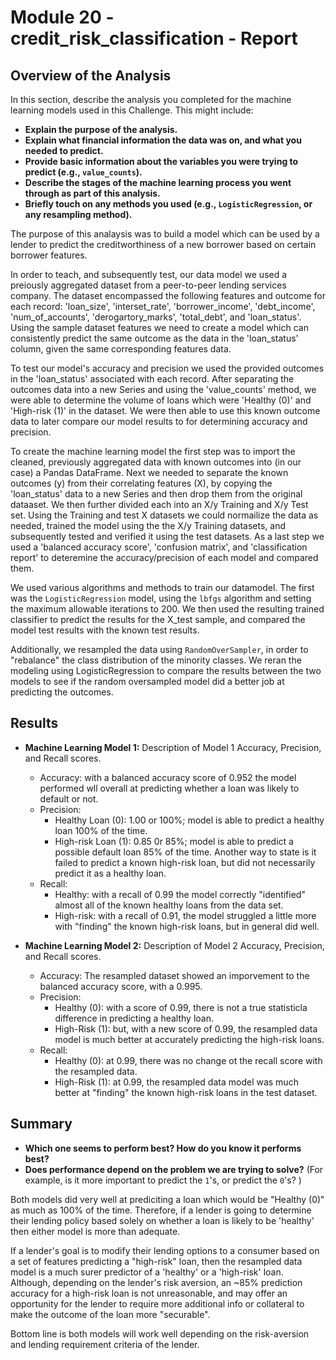 # **Module 20 - credit_risk_classification - Report**

## **Overview of the Analysis**

In this section, describe the analysis you completed for the machine learning models used in this Challenge. This might include:

* **Explain the purpose of the analysis.**
* **Explain what financial information the data was on, and what you needed to predict.**
* **Provide basic information about the variables you were trying to predict (e.g., `value_counts`).**
* **Describe the stages of the machine learning process you went through as part of this analysis.**
* **Briefly touch on any methods you used (e.g., `LogisticRegression`, or any resampling method).**

The purpose of this analaysis was to build a model which can be used by a lender to predict the creditworthiness of a new borrower based on certain borrower features.

In order to teach, and subsequently test, our data model we used a preiously aggregated dataset from a peer-to-peer lending services company. The dataset encompassed the following features and outcome for each record: 'loan_size', 'interset_rate', 'borrower_income', 'debt_income', 'num_of_accounts', 'derogartory_marks', 'total_debt', and 'loan_status'. Using the sample dataset features we need to create a model which can consistently predict the same outcome as the data in the 'loan_status' column, given the same corresponding features data.

To test our model's accuracy and precision we used the provided outcomes in the 'loan_status' associated with each record. After separating the outcomes data into a new Series and using the 'value_counts' method, we were able to determine the volume of loans which were 'Healthy (0)' and 'High-risk (1)' in the dataset. We were then able to use this known outcome data to later compare our model results to for determining accuracy and precision.

To create the machine learning model the first step was to import the cleaned, previously aggregated data with known outcomes into (in our case) a Pandas DataFrame. Next we needed to separate the known outcomes (y) from their correlating features (X), by copying the 'loan_status' data to a new Series and then drop them from the original dataaset. We then further divided each into an X/y Training and X/y Test set. Using the Training and test X datasets we could normailize the data as needed, trained the model using the the X/y Training datasets, and subsequently tested and verified it using the test datasets. As a last step we used a 'balanced accuracy score', 'confusion matrix', and 'classification report' to deteremine the accuracy/precision of each model and compared them.

We used various algorithms and methods to train our datamodel. The first was the `LogisticRegression` model, using the `lbfgs` algorithm and setting the maximum allowable iterations to 200. We then used the resulting trained classifier to predict the results for the X_test sample, and compared the model test results with the known test results.

Additionally, we resampled the data using `RandomOverSampler`, in order to "rebalance" the class distribution of the minority classes. We reran the modeling using LogisticRegression to compare the results between the two models to see if the random oversampled model did a better job at predicting the outcomes.

## **Results**

* **Machine Learning Model 1:**
  Description of Model 1 Accuracy, Precision, and Recall scores.
  * Accuracy: with a balanced accuracy score of 0.952 the model performed wll overall at predicting whether a loan was likely to default or not.
  * Precision: 
    * Healthy Loan (0): 1.00 or 100%; model is able to predict a healthy loan 100% of the time.
    * High-risk Loan (1): 0.85 0r 85%; model is able to predict a possible default loan 85% of the time. Another way to state is it failed to predict a known high-risk loan, but did not necessarily predict it as a healthy loan.
  * Recall: 
    * Healthy: with a recall of 0.99 the model correctly "identified" almost all of the known healthy loans from the data set.
    * High-risk: with a recall of 0.91, the model struggled a little more with "finding" the known high-risk loans, but in general did well.


* **Machine Learning Model 2:**
  Description of Model 2 Accuracy, Precision, and Recall scores.
  * Accuracy: The resampled dataset showed an imporvement to the balanced accuracy score, with a 0.995.
  * Precision:
    * Healthy (0): with a score of 0.99, there is not a true statisticla difference in predicting a healthy loan.
    * High-Risk (1): but, with a new score of 0.99, the resampled data model is much better at accurately predicting the high-risk loans.
  * Recall: 
    * Healthy (0): at 0.99, there was no change ot the recall score with the resampled data.
    * High-Risk (1): at 0.99, the resampled data model was much better at "finding" the known high-risk loans in the test dataset.

## **Summary**

* **Which one seems to perform best? How do you know it performs best?**
* **Does performance depend on the problem we are trying to solve?** (For example, is it more important to predict the `1`'s, or predict the `0`'s? )

Both models did very well at prediciting a loan which would be "Healthy (0)" as much as 100% of the time. Therefore, if a lender is going to determine their lending policy based solely on whether a loan is likely to be 'healthy' then either model is more than adequate.

If a lender's goal is to modify their lending options to a consumer based on a set of features predicting a "high-risk" loan, then the resampled data model is a much surer predictor of a 'healthy' or a 'high-risk' loan. Although, depending on the lender's risk aversion, an ~85% prediction accuracy for a high-risk loan is not unreasonable, and may offer an opportunity for the lender to require more additional info or collateral to make the outcome of the loan more "securable".

Bottom line is both models will work well depending on the risk-aversion and lending requirement criteria of the lender.